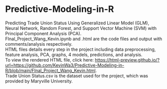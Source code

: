 # Predictive-Modeling-in-R
Predicting Trade Union Status Using Generalized Linear Model (GLM), Neural Network, Random Forest, and Support Vector Machine (SVM) with Principal Component Analysis (PCA).<br />
FInal_Project_Wang_Kevin.ipynb and .html are the code files and output with comments/analysis respectively. <br />
HTML files details every step in the project including data preprocessing, feature analysis, PCA, graphs, 4 models, predictions, and analysis. <br />
To view the rendered HTML file, click here: https://html-preview.github.io/?url=https://github.com/KevinWa3/Predictive-Modeling-in-R/blob/main/FInal_Project_Wang_Kevin.html. <br />
Trade Union Status.csv is the dataset used for the project, which was provided by Maryville University. <br />

